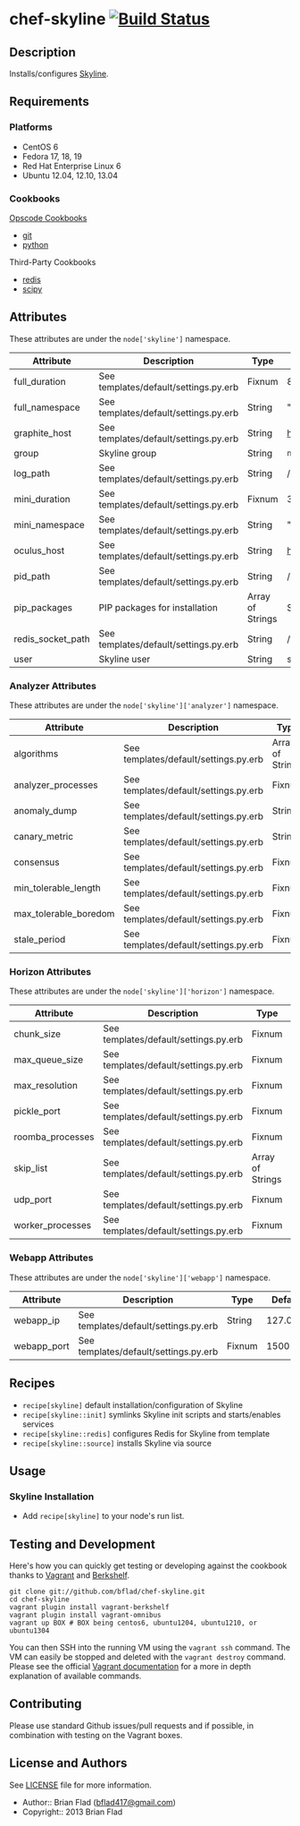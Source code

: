 # chef-skyline [![Build Status](https://secure.travis-ci.org/bflad/chef-skyline.png?branch=master)](http://travis-ci.org/bflad/chef-skyline)

## Description

Installs/configures [Skyline](https://github.com/etsy/skyline).

## Requirements

### Platforms

* CentOS 6
* Fedora 17, 18, 19
* Red Hat Enterprise Linux 6
* Ubuntu 12.04, 12.10, 13.04

### Cookbooks

[Opscode Cookbooks](https://github.com/opscode-cookbooks/)

* [git](https://github.com/opscode-cookbooks/git)
* [python](https://github.com/opscode-cookbooks/python)

Third-Party Cookbooks

* [redis](https://github.com/miah/chef-redis)
* [scipy](https://github.com/bflad/chef-scipy)

## Attributes

These attributes are under the `node['skyline']` namespace.

Attribute | Description | Type | Default
----------|-------------|------|--------
full_duration | See templates/default/settings.py.erb | Fixnum | 86400
full_namespace | See templates/default/settings.py.erb | String | "metrics."
graphite_host | See templates/default/settings.py.erb | String | http://graphite.example.com
group | Skyline group | String | `node['skyline']['user']`
log_path | See templates/default/settings.py.erb | String | /var/log/skyline
mini_duration | See templates/default/settings.py.erb | Fixnum | 3600
mini_namespace | See templates/default/settings.py.erb | String | "mini."
oculus_host | See templates/default/settings.py.erb | String | http://oculus.example.com
pid_path | See templates/default/settings.py.erb | String | /var/run/skyline
pip_packages | PIP packages for installation | Array of Strings | See attributes/default.rb
redis_socket_path | See templates/default/settings.py.erb | String | /tmp/redis.sock
user | Skyline user | String | skyline

### Analyzer Attributes

These attributes are under the `node['skyline']['analyzer']` namespace.

Attribute | Description | Type | Default
----------|-------------|------|--------
algorithms | See templates/default/settings.py.erb | Array of Strings | See attributes/default.rb
analyzer_processes | See templates/default/settings.py.erb | Fixnum | 5
anomaly_dump | See templates/default/settings.py.erb | String | webapp/static/dump/anomalies.json
canary_metric | See templates/default/settings.py.erb | String | statsd.numStats
consensus | See templates/default/settings.py.erb | Fixnum | 5
min_tolerable_length | See templates/default/settings.py.erb | Fixnum | 1
max_tolerable_boredom | See templates/default/settings.py.erb | Fixnum | 100
stale_period | See templates/default/settings.py.erb | Fixnum | 500

### Horizon Attributes

These attributes are under the `node['skyline']['horizon']` namespace.

Attribute | Description | Type | Default
----------|-------------|------|--------
chunk_size | See templates/default/settings.py.erb | Fixnum | 10
max_queue_size | See templates/default/settings.py.erb | Fixnum | 500
max_resolution | See templates/default/settings.py.erb | Fixnum | 1000
pickle_port | See templates/default/settings.py.erb | Fixnum | 2024
roomba_processes | See templates/default/settings.py.erb | Fixnum | 1
skip_list | See templates/default/settings.py.erb | Array of Strings | []
udp_port | See templates/default/settings.py.erb | Fixnum | 2025
worker_processes | See templates/default/settings.py.erb | Fixnum | 2

### Webapp Attributes

These attributes are under the `node['skyline']['webapp']` namespace.

Attribute | Description | Type | Default
----------|-------------|------|--------
webapp_ip | See templates/default/settings.py.erb | String | 127.0.0.1
webapp_port | See templates/default/settings.py.erb | Fixnum | 1500

## Recipes

* `recipe[skyline]` default installation/configuration of Skyline
* `recipe[skyline::init]` symlinks Skyline init scripts and starts/enables services
* `recipe[skyline::redis]` configures Redis for Skyline from template
* `recipe[skyline::source]` installs Skyline via source

## Usage

### Skyline Installation

* Add `recipe[skyline]` to your node's run list.

## Testing and Development

Here's how you can quickly get testing or developing against the cookbook thanks to [Vagrant](http://vagrantup.com/) and [Berkshelf](http://berkshelf.com/).

    git clone git://github.com/bflad/chef-skyline.git
    cd chef-skyline
    vagrant plugin install vagrant-berkshelf
    vagrant plugin install vagrant-omnibus
    vagrant up BOX # BOX being centos6, ubuntu1204, ubuntu1210, or ubuntu1304

You can then SSH into the running VM using the `vagrant ssh` command.
The VM can easily be stopped and deleted with the `vagrant destroy`
command. Please see the official [Vagrant documentation](http://vagrantup.com/v1/docs/commands.html)
for a more in depth explanation of available commands.

## Contributing

Please use standard Github issues/pull requests and if possible, in combination with testing on the Vagrant boxes.

## License and Authors

See [LICENSE](LICENSE) file for more information.

* Author:: Brian Flad (<bflad417@gmail.com>)
* Copyright:: 2013 Brian Flad
